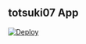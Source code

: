 totsuki07 App
------------------

<a href="https://heroku.com/deploy">
  <img src="https://www.herokucdn.com/deploy/button.svg" alt="Deploy">
</a>

